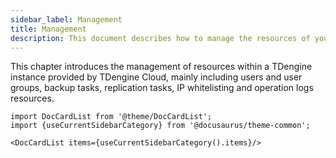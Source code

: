 ```yaml
---
sidebar_label: Management
title: Management
description: This document describes how to manage the resources of your TDengine Cloud instance.
---
```


This chapter introduces the management of resources within a TDengine instance provided by TDengine Cloud, mainly including users and user groups, backup tasks, replication tasks, IP whitelisting  and operation logs resources.

```mdx-code-block
import DocCardList from '@theme/DocCardList';
import {useCurrentSidebarCategory} from '@docusaurus/theme-common';

<DocCardList items={useCurrentSidebarCategory().items}/>
```
